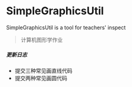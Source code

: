 # SimpleGraphicsUtil
SimpleGraphicsUtil is a tool for teachers'  inspect

> 计算机图形学作业


##### 更新日志


* 提交三种常见画直线代码
* 提交两种常见画圆代码
